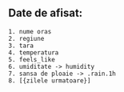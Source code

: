 ## Date de afisat:
    1. nume oras 
    2. regiune
    3. tara
    4. temperatura
    5. feels_like
    6. umiditate -> humidity
    7. sansa de ploaie -> .rain.1h
    8. [{zilele urmatoare}]